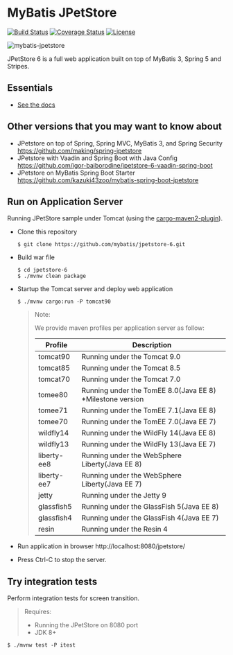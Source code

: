 MyBatis JPetStore
=================

[![Build Status](https://travis-ci.org/mybatis/jpetstore-6.svg?branch=master)](https://travis-ci.org/mybatis/jpetstore-6)
[![Coverage Status](https://coveralls.io/repos/github/mybatis/jpetstore-6/badge.svg?branch=master)](https://coveralls.io/github/mybatis/jpetstore-6?branch=master)
[![License](http://img.shields.io/:license-apache-brightgreen.svg)](http://www.apache.org/licenses/LICENSE-2.0.html)

![mybatis-jpetstore](http://mybatis.github.io/images/mybatis-logo.png)

JPetStore 6 is a full web application built on top of MyBatis 3, Spring 5 and Stripes.

Essentials
----------

* [See the docs](http://www.mybatis.org/jpetstore-6)

## Other versions that you may want to know about

- JPetstore on top of Spring, Spring MVC, MyBatis 3, and Spring Security https://github.com/making/spring-jpetstore
- JPetstore with Vaadin and Spring Boot with Java Config https://github.com/igor-baiborodine/jpetstore-6-vaadin-spring-boot
- JPetstore on MyBatis Spring Boot Starter https://github.com/kazuki43zoo/mybatis-spring-boot-jpetstore

## Run on Application Server
Running JPetStore sample under Tomcat (using the [cargo-maven2-plugin](https://codehaus-cargo.github.io/cargo/Maven2+plugin.html)).

- Clone this repository

  ```
  $ git clone https://github.com/mybatis/jpetstore-6.git
  ```

- Build war file

  ```
  $ cd jpetstore-6
  $ ./mvnw clean package
  ```

- Startup the Tomcat server and deploy web application

  ```
  $ ./mvnw cargo:run -P tomcat90
  ```

  > Note:
  >
  > We provide maven profiles per application server as follow:
  >
  > | Profile        | Description |
  > | -------------- | ----------- |
  > | tomcat90       | Running under the Tomcat 9.0 |
  > | tomcat85       | Running under the Tomcat 8.5 |
  > | tomcat70       | Running under the Tomcat 7.0 |
  > | tomee80        | Running under the TomEE 8.0(Java EE 8) *Milestone version|
  > | tomee71        | Running under the TomEE 7.1(Java EE 8) |
  > | tomee70        | Running under the TomEE 7.0(Java EE 7) |
  > | wildfly14      | Running under the WildFly 14(Java EE 8) |
  > | wildfly13      | Running under the WildFly 13(Java EE 7) |
  > | liberty-ee8    | Running under the WebSphere Liberty(Java EE 8) |
  > | liberty-ee7    | Running under the WebSphere Liberty(Java EE 7) |
  > | jetty          | Running under the Jetty 9 |
  > | glassfish5     | Running under the GlassFish 5(Java EE 8) |
  > | glassfish4     | Running under the GlassFish 4(Java EE 7) |
  > | resin          | Running under the Resin 4 |

- Run application in browser http://localhost:8080/jpetstore/ 
- Press Ctrl-C to stop the server.


## Try integration tests

Perform integration tests for screen transition.

> Requires:
>
> * Running the JPetStore on 8080 port
> * JDK 8+

```
$ ./mvnw test -P itest
```
